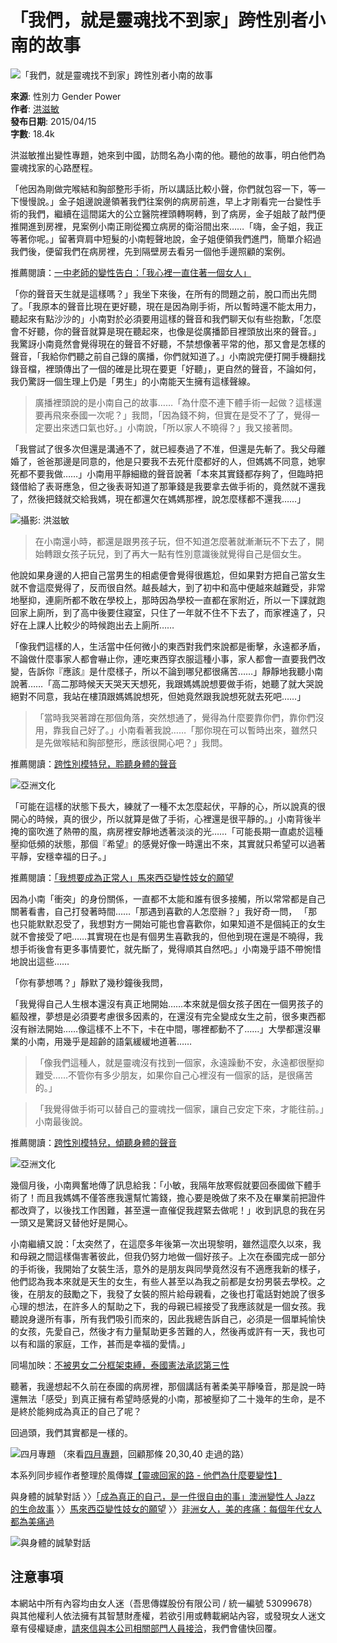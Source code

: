 # 「我們，就是靈魂找不到家」跨性別者小南的故事

![「我們，就是靈魂找不到家」跨性別者小南的故事](https://womany.net/cdn-cgi/image/w=1119,f=auto,fit=scale-down/https://castle.womany.net/images/articles/7232/womany_ying_mu_kuai_zhao_2015_04_14__xia_wu_9_19_11_1429017675-10074-8548.png)

**來源**: 性別力 Gender Power  
**作者**: [洪滋敏](https://authors/hom1022?ref=s_a_author)  
**發布日期**: 2015/04/15  
**字數**: 18.4k  

洪滋敏推出變性專題，她來到中國，訪問名為小南的他。聽他的故事，明白他們為靈魂找家的心路歷程。

「他因為剛做完喉結和胸部整形手術，所以講話比較小聲，你們就包容一下，等一下慢慢說。」金子姐邊說邊領著我們往案例的病房前進，早上才剛看完一台變性手術的我們，繼續在這間諾大的公立醫院裡頭轉啊轉，到了病房，金子姐敲了敲門便推開進到房裡，見案例小南正剛從獨立病房的衛浴間出來……「嗨，金子姐，我正等著你呢。」留著齊肩中短髮的小南輕聲地說，金子姐便領我們進門，簡單介紹過我們後，便留我們在病房裡，先到隔壁房去看另一個他手邊照顧的案例。

推薦閱讀：[一中老師的變性告白：「我心裡一直住著一個女人」](https://womany.net/read/article/7203?ref=readout_text)

「你的聲音天生就是這樣嗎？」我坐下來後，在所有的問題之前，脫口而出先問了。「我原本的聲音比現在更好聽，現在是因為剛手術，所以暫時還不能太用力，聽起來有點沙沙的」小南對於必須要用這樣的聲音和我們聊天似有些抱歉，「怎麼會不好聽，你的聲音就算是現在聽起來，也像是從廣播節目裡頭放出來的聲音。」我驚訝小南竟然會覺得現在的聲音不好聽，不禁想像著平常的他，那又會是怎樣的聲音，「我給你們聽之前自己錄的廣播，你們就知道了。」小南說完便打開手機翻找錄音檔，裡頭傳出了一個的確是比現在要更「好聽」，更自然的聲音，不論如何，我仍驚訝一個生理上仍是「男生」的小南能天生擁有這樣聲線。

> 廣播裡頭說的是小南自己的故事……「為什麼不連下體手術一起做？這樣還要再飛來泰國一次呢？」我問，「因為錢不夠，但實在是受不了了，覺得一定要出來透口氣也好。」小南說，「所以家人不曉得？」我又接著問。

「我嘗試了很多次但還是溝通不了，就已經奏過了不准，但還是先斬了。我父母離婚了，爸爸那邊是同意的，他是只要我不去死什麼都好的人，但媽媽不同意，她寧死都不要我做……」小南用平靜細緻的聲音說著「本來其實錢都存夠了，但臨時把錢借給了表哥應急，但之後表哥知道了那筆錢是我要拿去做手術的，竟然就不還我了，然後把錢就交給我媽，現在都還欠在媽媽那裡，說怎麼樣都不還我……」

![攝影: 洪滋敏](https://womany.net/cdn-cgi/image/w=800,fit=scale-down,f=auto/https://castle.womany.net/images/content/pictures/27637/womany_IMG_5560_1429017444-11996-2585.jpg)

> 在小南還小時，都還是跟男孩子玩，但不知道怎麼著就漸漸玩不下去了，開始轉跟女孩子玩兒，到了再大一點有性別意識後就覺得自己是個女生。

他說如果身邊的人把自己當男生的相處便會覺得很尷尬，但如果對方把自己當女生就不會這麼覺得了，反而很自然。越長越大，到了初中和高中便越來越難受，非常地壓抑，連廁所都不敢在學校上，那時因為學校一直都在家附近，所以一下課就跑回家上廁所，到了高中後要住寢室，只住了一年就不住不下去了，而家裡遠了，只好在上課人比較少的時候跑出去上廁所……

「像我們這樣的人，生活當中任何微小的東西對我們來說都是衝擊，永遠都矛盾，不論做什麼事家人都會嚇止你，連吃東西穿衣服這種小事，家人都會一直要我們改變，告訴你『應該』是什麼樣子，所以不論到哪兒都很痛苦……」靜靜地我聽小南說著……「高二那時候天天哭天天想死，我跟媽媽說想要做手術，她聽了就大哭說絕對不同意，我站在樓頂跟媽媽說想死，但她竟然跟我說想死就去死吧……」

> 「當時我哭著蹲在那個角落，突然想通了，覺得為什麼要靠你們，靠你們沒用，靠我自己好了。」小南看著我說……「那你現在可以暫時出來，雖然只是先做喉結和胸部整形，應該很開心吧？」我問。

推薦閱讀：[跨性別模特兒，聆聽身體的聲音](https://womany.net/read/article/3995?ref=readout_text)

![亞洲文化](https://womany.net/cdn-cgi/image/w=600,h=500,fit=scale-down,f=auto/https://castle.womany.net/images/ad_items/21052/d55c870caa1ea44f5a739d2284fa259d.png)

「可能在這樣的狀態下長大，練就了一種不太怎麼起伏，平靜的心，所以說真的很開心的時候，真的很少，所以就算是做了手術，心裡還是很平靜的。」小南背後半掩的窗吹進了熱帶的風，病房裡安靜地透著淡淡的光……「可能長期一直處於這種壓抑低頻的狀態，那個『希望』的感覺好像一時還出不來，其實就只希望可以過著平靜，安穩幸福的日子。」

推薦閱讀：[「我想要成為正常人」馬來西亞變性妓女的願望](https://womany.net/read/article/5469?ref=readout_text)

因為小南「衝突」的身份關係，一直都不太能和誰有很多接觸，所以常常都是自己關著看書，自己打發著時間……「那遇到喜歡的人怎麼辦？」我好奇一問， 「那也只能默默忍受了，我想對方一開始可能也會喜歡你，如果知道不是個純正的女生就不會接受了吧……其實現在也是有個男生喜歡我的，但他到現在還是不曉得，我想手術後會有更多事情要忙，就先斷了，覺得順其自然吧。」小南幾乎語不帶惋惜地說出這些……

「你有夢想嗎？」靜默了幾秒鐘後我問，

「我覺得自己人生根本還沒有真正地開始……本來就是個女孩子困在一個男孩子的軀殼裡，夢想是必須要考慮很多因素的，在還沒有完全變成女生之前，很多東西都沒有辦法開始……像這樣不上不下，卡在中間，哪裡都動不了……」大學都還沒畢業的小南，用幾乎是超齡的語氣緩緩地道著……

> 「像我們這種人，就是靈魂沒有找到一個家，永遠躁動不安，永遠都很壓抑難受……不管你有多少朋友，如果你自己心裡沒有一個家的話，是很痛苦的。」

> 「我覺得做手術可以替自己的靈魂找一個家，讓自己安定下來，才能往前。」小南最後說。

推薦閱讀：[跨性別模特兒，傾聽身體的聲音](https://womany.net/read/article/3995?ref=readout_text)

![亞洲文化](https://womany.net/cdn-cgi/image/w=600,h=500,fit=scale-down,f=auto/https://castle.womany.net/images/ad_items/21054/9cf70c725be5b0120f546f25bd6f4a49.png)

幾個月後，小南興奮地傳了訊息給我：「小敏，我隔年放寒假就要回泰國做下體手術了！而且我媽媽不僅答應我還幫忙籌錢，擔心要是晚做了來不及在畢業前把證件都改齊了，以後找工作困難，甚至還一直催促我趕緊去做呢！」收到訊息的我在另一頭又是驚訝又替他好是開心。

小南繼續又說：「太突然了，在這麼多年後第一次出現黎明，雖然這麼久以來，我和母親之間這樣傷害著彼此，但我仍努力地做一個好孩子。上次在泰國完成一部分的手術後，我開始了女裝生活，意外的是朋友與同學竟然沒有不適應我新的樣子，他們認為我本來就是天生的女生，有些人甚至以為我之前都是女扮男裝去學校。之後，在朋友的鼓勵之下，我發了女裝的照片給母親看，之後也打電話對她說了很多心理的想法，在許多人的幫助之下，我的母親已經接受了我應該就是一個女孩。我聽說身邊所有事，所有我們吸引而來的，因此我總告訴自己，必須是一個單純愉快的女孩，先愛自己，然後才有力量幫助更多苦難的人，然後再或許有一天，我也可以有和諧的家庭，工作，甚而是幸福的愛情。」

同場加映：[不被男女二分框架束縛，泰國憲法承認第三性](https://womany.net/read/article/6624?ref=readout_text)

聽著，我邊想起不久前在泰國的病房裡，那個講話有著柔美平靜嗓音，那是說一時還無法「感受」到真正擁有希望時感覺的小南，那被壓抑了二十幾年的生命，是不是終於能夠成為真正的自己了呢？

回過頭，我們其實都是一樣的。

![四月專題](https://womany.net/cdn-cgi/image/w=800,fit=scale-down,f=auto/https://castle.womany.net/images/content/pictures/26939/womany_203040_nv_ren_de_dui_hua_620250_1427790775-10758-3532.jpg) （來看[四月專題](https://womany.net/collections/201504herstory?ref=readend)，回顧那條 20,30,40 走過的路）

本系列同步經作者整理於風傳媒[【靈魂回家的路 - 他們為什麼要變性】](http://mag.stormmediagroup.com/55036/)

與身體的誠摯對話 〉〉[「成為真正的自己，是一件很自由的事」澳洲變性人 Jazz 的生命故事](https://womany.net/read/article/6428?ref=readend) 〉〉[馬來西亞變性妓女的願望](https://womany.net/read/article/5469?ref=readend) 〉〉[非洲女人，美的疼痛：每個年代女人都為美痛過](https://womany.net/read/article/6991?ref=readend)

![與身體的誠摯對話](https://womany.net/cdn-cgi/image/w=1200,fit=scale-down,f=auto/https://castle.womany.net/images/ad_items/21058/f9236aeb0952c86378592f55c81738d3.png)

## 注意事項

本網站中所有內容均由女人迷（吾思傳媒股份有限公司 / 統一編號 53099678）與其他權利人依法擁有其智慧財產權，若欲引用或轉載網站內容，或發現女人迷文章有侵權疑慮，[請來信與本公司相關部門人員接洽](mailto:content@womany.net)，我們會儘快回覆。
<!-- tcd_original_link https://womany.net/read/article/7232 -->
